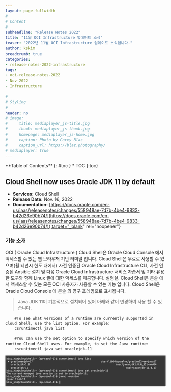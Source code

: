 ```yaml
---
layout: page-fullwidth
#
# Content
#
subheadline: "Release Notes 2022"
title: "11월 OCI Infrastructure 업데이트 소식"
teaser: "2022년 11월 OCI Infrastructure 업데이트 소식입니다."
author: kskim
breadcrumb: true
categories:
- release-notes-2022-infrastructure
tags:
- oci-release-notes-2022
- Nov-2022
- Infrastructure

#
# Styling
#
header: no
# image:
#     title: mediaplayer_js-title.jpg
#     thumb: mediaplayer_js-thumb.jpg
#     homepage: mediaplayer_js-home.jpg
#     caption: Photo by Corey Blaz
#     caption_url: https://blaz.photography/
# mediaplayer: true
---
```


<div class="panel radius" markdown="1">
**Table of Contents**
{: #toc }
*  TOC
{:toc}
</div>

## Cloud Shell now uses Oracle JDK 11 by default
* **Services:** Cloud Shell
* **Release Date:** Nov. 16, 2022
* **Documentation:** [https://docs.oracle.com/en-us/iaas/releasenotes/changes/558948ae-7d7b-4be4-9833-b42d26e90b74/](https://docs.oracle.com/en-us/iaas/releasenotes/changes/558948ae-7d7b-4be4-9833-b42d26e90b74/){:target="_blank" rel="noopener"}

### 기능 소개
OCI ( Oracle Cloud Infrastructure ) Cloud Shell은 Oracle Cloud Console 에서 액세스할 수 있는 웹 브라우저 기반 터미널 입니다. Cloud Shell은 무료로 사용할 수 있으며(월 테넌시 한도 내에서) 사전 인증된 Oracle Cloud Infrastructure CLI, 사전 인증된 Ansible 설치 및 다음 Oracle Cloud Infrastructure 서비스 자습서 및 기타 유용한 도구와 함께 Linux 셸에 대한 액세스를 제공합니다. 실험실. Cloud Shell은 콘솔 에서 액세스할 수 있는 모든 OCI 사용자가 사용할 수 있는 기능 입니다. Cloud Shell은 Oracle Cloud Console 에 콘솔 의 영구 프레임으로 표시됩니다.

> Java JDK 11이 기본적으로 설치되어 있어 아래와 같이 변경하여 사용 할 수 있습니다.

```terminal
    #To see what versions of a runtime are currently supported in Cloud Shell, use the list option. For example:
    csruntimectl java list
    
    #You can use the set option to specify which version of the runtime Cloud Shell uses. For example, to set the Java runtime:
    csruntimectl java set oraclejdk-11
```

![](/assets/img/infrastructure/2022/11/SCR-20230116-j96.png)
